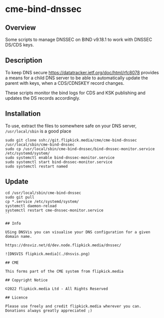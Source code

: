 # cme-bind-dnssec

## Overview

Some scripts to manage DNSSEC on BIND v9.18.1 to work with DNSSEC DS/CDS keys.

## Description

To keep DNS secure https://datatracker.ietf.org/doc/html/rfc8078 provides a means for a child DNS server to be able to automatically update the parent with keys, when a CDS/CDNSKEY record changes.

These scripts monitor the bind logs for CDS and KSK publishing and updates the DS records accordingly.

## Installation
To use, extract the files to somewhere safe on your DNS server, `/usr/local/sbin` is a good place

```
sudo git clone ssh://git.flipkick.media/cme/cme-bind-dnssec /usr/local/sbin/cme-bind-dnssec
sudo cp /usr/local/sbin/cme-bind-dnssec/bind-dnssec-monitor.service /etc/systemd/system/
sudo systemctl enable bind-dnssec-monitor.service
sudo systemctl start bind-dnssec-monitor.service
sudo systemctl restart named
```

## Update
```
cd /usr/local/sbin/cme-bind-dnssec
sudo git pull
cp *.service /etc/systemd/system/
systemctl daemon-reload
systemctl restart cme-dnssec-monitor.service
``

## Info

USing DNSVis you can visualise your DNS configuration for a given domain name.

https://dnsviz.net/d/dev.node.flipkick.media/dnssec/

![DNSVIS flipkick.media](./dnsvis.png)

## CME

This forms part of the CME system from flipkick.media

## Copyright Notice

©2022 flipkick.media Ltd - All Rights Reserved

## Licence

Please use freely and credit flipkick.media wherever you can. Donations always greatly appreciated ;)
